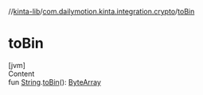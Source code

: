 //[kinta-lib](../../index.md)/[com.dailymotion.kinta.integration.crypto](index.md)/[toBin](to-bin.md)



# toBin  
[jvm]  
Content  
fun [String](https://kotlinlang.org/api/latest/jvm/stdlib/kotlin/-string/index.html).[toBin](to-bin.md)(): [ByteArray](https://kotlinlang.org/api/latest/jvm/stdlib/kotlin/-byte-array/index.html)  



